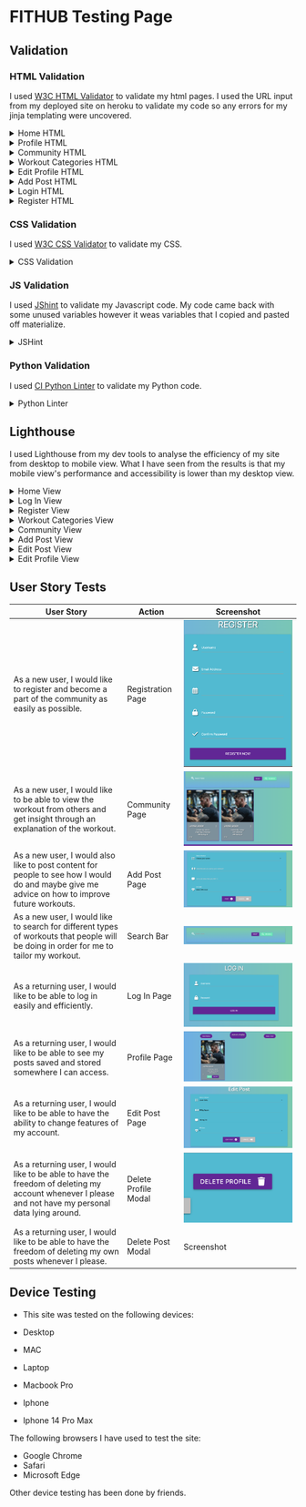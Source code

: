 # FITHUB Testing Page

## Validation 

### HTML Validation

I used [W3C HTML Validator](https://validator.w3.org/) to validate my html pages. I used the URL input from my deployed site on heroku to validate my code so any errors for my jinja templating were uncovered.

<details><summary>Home HTML</summary>
<img src="documentation/validation/Home HTML.png">
</details>

<details><summary>Profile HTML</summary>
<img src="documentation/validation/Profile HTML.png">
</details>

<details><summary>Community HTML</summary>
<img src="documentation/validation/Community HTML.png">
</details>

<details><summary>Workout Categories HTML</summary>
<img src="documentation/validation/Workout Categories HTML.png">
</details>

<details><summary>Edit Profile HTML</summary>
<img src="documentation/validation/Edit Profile HTML.png">
</details>

<details><summary>Add Post HTML</summary>
<img src="documentation/validation/Add Post HTML.png">
</details>

<details><summary>Login HTML</summary>
<img src="documentation/validation/Login HTML.png">
</details>

<details><summary>Register HTML</summary>
<img src="documentation/validation/Register HTML.png">
</details>

### CSS Validation

I used [W3C CSS Validator](https://jigsaw.w3.org/css-validator/) to validate my CSS.

<details><summary>CSS Validation</summary>
<img src="documentation/validation/W3C CSS Validator.png">
</details>

### JS Validation

I used [JShint](https://jshint.com/) to validate my Javascript code. My code came back with some unused variables however it weas variables that I copied and pasted off materialize.

<details><summary>JSHint</summary>
<img src="documentation/validation/JShint Linter.png">
</details>

### Python Validation

I used [CI Python Linter](https://pep8ci.herokuapp.com/) to validate my Python code.

<details><summary>Python Linter</summary>
<img src="documentation/validation/CI Python Linter.png">
</details>

## Lighthouse

I used Lighthouse from my dev tools to analyse the efficiency of my site from desktop to mobile view. What I have seen from the results is that my mobile view's performance and accessibility is lower than my desktop view.

<details><summary>Home View</summary>
<img src="documentation/lighthouse/Home Desktop View.png">
<img src="documentation/lighthouse/Home View Mobile.png">
</details>

<details><summary>Log In View</summary>
<img src="documentation/lighthouse/Log In View Desktop.png">
<img src="documentation/lighthouse/Log In View Mobile.png">
</details>

<details><summary>Register View</summary>
<img src="documentation/lighthouse/Register View Desktop.png">
<img src="documentation/lighthouse/Register View Mobile.png">
</details>

<details><summary>Workout Categories View</summary>
<img src="documentation/lighthouse/Workout Categories View Desktop.png">
<img src="documentation/lighthouse/Workout Categories View Mobile.png">
</details>

<details><summary>Community View</summary>
<img src="documentation/lighthouse/Community View Desktop.png">
<img src="documentation/lighthouse/Community View Mobile.png">
</details>

<details><summary>Add Post View</summary>
<img src="documentation/lighthouse/Add Post View Desktop.png">
<img src="documentation/lighthouse/Add Post View Mobile.png">
</details>

<details><summary>Edit Post View</summary>
<img src="documentation/lighthouse/Edit Post View Desktop.png">
<img src="documentation/lighthouse/Edit Post View Mobile.png">
</details>

<details><summary>Edit Profile View</summary>
<img src="documentation/lighthouse/Edit Profile View Desktop.png">
</details>

## User Story Tests

| User Story | Action | Screenshot |
| --- | --- | --- |
| As a new user, I would like to register and become a part of the community as easily as possible. | Registration Page | <img src="documentation/features/Register.png"> |
| As a new user, I would like to be able to view the workout from others and get insight through an explanation of the workout. | Community Page | <img src="documentation/features/Community Page.png"> |
| As a new user, I would also like to post content for people to see how I would do and maybe give me advice on how to improve future workouts. | Add Post Page | <img src="documentation/features/Add-Workout.png"> |
| As a new user, I would like to search for different types of workouts that people will be doing in order for me to tailor my workout. | Search Bar | <img src="documentation/features/Search-Bar.png"> |
| As a returning user, I would like to be able to log in easily and efficiently. | Log In Page | <img src="documentation/features/Log-In.png"> |
| As a returning user, I would like to be able to see my posts saved and stored somewhere I can access. | Profile Page | <img src="documentation/features/Profile Page.png"> |
| As a returning user, I would like to be able to have the ability to change features of my account. | Edit Post Page | <img src="documentation/features/Edit-Post-Page2.png"> |
| As a returning user, I would like to be able to have the freedom of deleting my account whenever I please and not have my personal data lying around. | Delete Profile Modal | <img src="documentation/features/Delete-Profile.png"> |
| As a returning user, I would like to be able to have the freedom of deleting my own posts whenever I please. | Delete Post Modal | Screenshot |



## Device Testing

- This site was tested on the following devices:

- Desktop
* MAC

- Laptop
* Macbook Pro

- Iphone
* Iphone 14 Pro Max

The following browsers I have used to test the site:

* Google Chrome
* Safari
* Microsoft Edge

Other device testing has been done by friends.